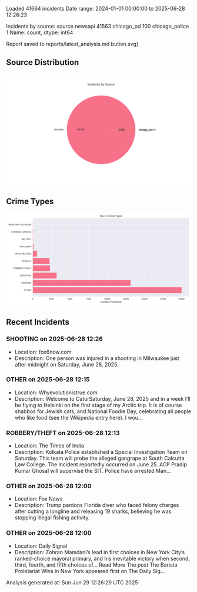 
Loaded 41664 incidents
Date range: 2024-01-01 00:00:00 to 2025-06-28 12:26:23

Incidents by source:
source
newsapi           41563
chicago_pd          100
chicago_police        1
Name: count, dtype: int64

Report saved to reports/latest_analysis.md
bution.svg)

## Source Distribution
![Source Distribution](images/source_distribution.svg)

## Crime Types
![Crime Types](images/crime_types.svg)

## Recent Incidents

### SHOOTING on 2025-06-28 12:26
- Location: fox6now.com
- Description: One person was injured in a shooting in Milwaukee just after midnight on Saturday, June 28, 2025.


### OTHER on 2025-06-28 12:15
- Location: Whyevolutionistrue.com
- Description: Welcome to CaturSaturday, June 28, 2025 and in a week I’ll be flying to Helsinki on the first stage of my Arctic trip. It is of course shabbos for Jewish cats, and National Foodie Day, celebrating all people who like food (see the Wikipedia entry here). I wou…


### ROBBERY/THEFT on 2025-06-28 12:13
- Location: The Times of India
- Description: Kolkata Police established a Special Investigation Team on Saturday. This team will probe the alleged gangrape at South Calcutta Law College. The incident reportedly occurred on June 25. ACP Pradip Kumar Ghosal will supervise the SIT. Police have arrested Man…


### OTHER on 2025-06-28 12:00
- Location: Fox News
- Description: Trump pardons Florida diver who faced felony charges after cutting a longline and releasing 19 sharks, believing he was stopping illegal fishing activity.


### OTHER on 2025-06-28 12:00
- Location: Daily Signal
- Description: Zohran Mamdani’s lead in first choices in New York City’s ranked-choice mayoral primary, and his inevitable victory when second, third, fourth, and fifth choices of... Read More
The post The Barista Proletariat Wins in New York appeared first on The Daily Sig…

Analysis generated at: Sun Jun 29 12:26:29 UTC 2025
